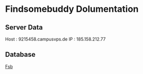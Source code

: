 <!-- TITLE: Findsomebuddy -->
<!-- SUBTITLE: A quick summary of Findsomebuddy -->

# Findsomebuddy Dolumentation

## Server Data

Host : 9215458.campusvps.de
IP : 185.158.212.77


## Database

[Fsb](/uploads/fsb.sql "Fsb")
